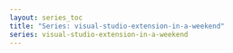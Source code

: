 ```yaml
---
layout: series_toc
title: "Series: visual-studio-extension-in-a-weekend"
series: visual-studio-extension-in-a-weekend
---
```

